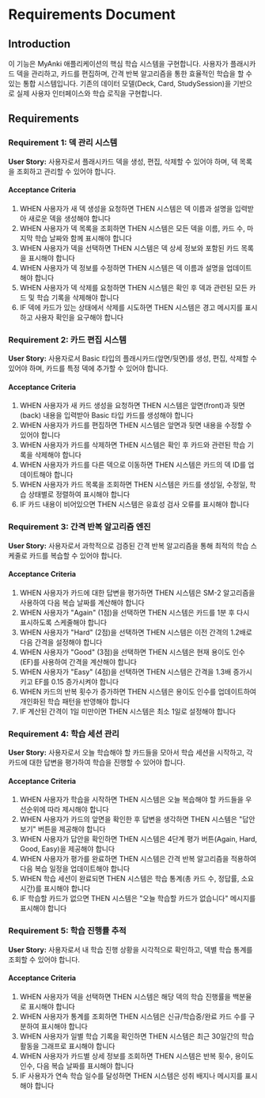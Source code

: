 # Requirements Document

## Introduction

이 기능은 MyAnki 애플리케이션의 핵심 학습 시스템을 구현합니다. 사용자가 플래시카드 덱을 관리하고, 카드를 편집하며, 간격 반복 알고리즘을 통한 효율적인 학습을 할 수 있는 통합 시스템입니다. 기존의 데이터 모델(Deck, Card, StudySession)을 기반으로 실제 사용자 인터페이스와 학습 로직을 구현합니다.

## Requirements

### Requirement 1: 덱 관리 시스템

**User Story:** 사용자로서 플래시카드 덱을 생성, 편집, 삭제할 수 있어야 하며, 덱 목록을 조회하고 관리할 수 있어야 합니다.

#### Acceptance Criteria

1. WHEN 사용자가 새 덱 생성을 요청하면 THEN 시스템은 덱 이름과 설명을 입력받아 새로운 덱을 생성해야 합니다
2. WHEN 사용자가 덱 목록을 조회하면 THEN 시스템은 모든 덱을 이름, 카드 수, 마지막 학습 날짜와 함께 표시해야 합니다
3. WHEN 사용자가 덱을 선택하면 THEN 시스템은 덱 상세 정보와 포함된 카드 목록을 표시해야 합니다
4. WHEN 사용자가 덱 정보를 수정하면 THEN 시스템은 덱 이름과 설명을 업데이트해야 합니다
5. WHEN 사용자가 덱 삭제를 요청하면 THEN 시스템은 확인 후 덱과 관련된 모든 카드 및 학습 기록을 삭제해야 합니다
6. IF 덱에 카드가 있는 상태에서 삭제를 시도하면 THEN 시스템은 경고 메시지를 표시하고 사용자 확인을 요구해야 합니다

### Requirement 2: 카드 편집 시스템

**User Story:** 사용자로서 Basic 타입의 플래시카드(앞면/뒷면)를 생성, 편집, 삭제할 수 있어야 하며, 카드를 특정 덱에 추가할 수 있어야 합니다.

#### Acceptance Criteria

1. WHEN 사용자가 새 카드 생성을 요청하면 THEN 시스템은 앞면(front)과 뒷면(back) 내용을 입력받아 Basic 타입 카드를 생성해야 합니다
2. WHEN 사용자가 카드를 편집하면 THEN 시스템은 앞면과 뒷면 내용을 수정할 수 있어야 합니다
3. WHEN 사용자가 카드를 삭제하면 THEN 시스템은 확인 후 카드와 관련된 학습 기록을 삭제해야 합니다
4. WHEN 사용자가 카드를 다른 덱으로 이동하면 THEN 시스템은 카드의 덱 ID를 업데이트해야 합니다
5. WHEN 사용자가 카드 목록을 조회하면 THEN 시스템은 카드를 생성일, 수정일, 학습 상태별로 정렬하여 표시해야 합니다
6. IF 카드 내용이 비어있으면 THEN 시스템은 유효성 검사 오류를 표시해야 합니다

### Requirement 3: 간격 반복 알고리즘 엔진

**User Story:** 사용자로서 과학적으로 검증된 간격 반복 알고리즘을 통해 최적의 학습 스케줄로 카드를 복습할 수 있어야 합니다.

#### Acceptance Criteria

1. WHEN 사용자가 카드에 대한 답변을 평가하면 THEN 시스템은 SM-2 알고리즘을 사용하여 다음 복습 날짜를 계산해야 합니다
2. WHEN 사용자가 "Again" (1점)을 선택하면 THEN 시스템은 카드를 1분 후 다시 표시하도록 스케줄해야 합니다
3. WHEN 사용자가 "Hard" (2점)을 선택하면 THEN 시스템은 이전 간격의 1.2배로 다음 간격을 설정해야 합니다
4. WHEN 사용자가 "Good" (3점)을 선택하면 THEN 시스템은 현재 용이도 인수(EF)를 사용하여 간격을 계산해야 합니다
5. WHEN 사용자가 "Easy" (4점)을 선택하면 THEN 시스템은 간격을 1.3배 증가시키고 EF를 0.15 증가시켜야 합니다
6. WHEN 카드의 반복 횟수가 증가하면 THEN 시스템은 용이도 인수를 업데이트하여 개인화된 학습 패턴을 반영해야 합니다
7. IF 계산된 간격이 1일 미만이면 THEN 시스템은 최소 1일로 설정해야 합니다

### Requirement 4: 학습 세션 관리

**User Story:** 사용자로서 오늘 학습해야 할 카드들을 모아서 학습 세션을 시작하고, 각 카드에 대한 답변을 평가하여 학습을 진행할 수 있어야 합니다.

#### Acceptance Criteria

1. WHEN 사용자가 학습을 시작하면 THEN 시스템은 오늘 복습해야 할 카드들을 우선순위에 따라 제시해야 합니다
2. WHEN 사용자가 카드의 앞면을 확인한 후 답변을 생각하면 THEN 시스템은 "답안 보기" 버튼을 제공해야 합니다
3. WHEN 사용자가 답안을 확인하면 THEN 시스템은 4단계 평가 버튼(Again, Hard, Good, Easy)을 제공해야 합니다
4. WHEN 사용자가 평가를 완료하면 THEN 시스템은 간격 반복 알고리즘을 적용하여 다음 복습 일정을 업데이트해야 합니다
5. WHEN 학습 세션이 완료되면 THEN 시스템은 학습 통계(총 카드 수, 정답률, 소요 시간)를 표시해야 합니다
6. IF 학습할 카드가 없으면 THEN 시스템은 "오늘 학습할 카드가 없습니다" 메시지를 표시해야 합니다

### Requirement 5: 학습 진행률 추적

**User Story:** 사용자로서 내 학습 진행 상황을 시각적으로 확인하고, 덱별 학습 통계를 조회할 수 있어야 합니다.

#### Acceptance Criteria

1. WHEN 사용자가 덱을 선택하면 THEN 시스템은 해당 덱의 학습 진행률을 백분율로 표시해야 합니다
2. WHEN 사용자가 통계를 조회하면 THEN 시스템은 신규/학습중/완료 카드 수를 구분하여 표시해야 합니다
3. WHEN 사용자가 일별 학습 기록을 확인하면 THEN 시스템은 최근 30일간의 학습 활동을 그래프로 표시해야 합니다
4. WHEN 사용자가 카드별 상세 정보를 조회하면 THEN 시스템은 반복 횟수, 용이도 인수, 다음 복습 날짜를 표시해야 합니다
5. IF 사용자가 연속 학습 일수를 달성하면 THEN 시스템은 성취 배지나 메시지를 표시해야 합니다